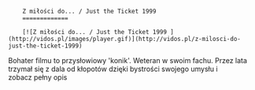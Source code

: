 
        Z miłości do... / Just the Ticket 1999 
        =============
        
        [![Z miłości do... / Just the Ticket 1999 ](http://vidos.pl/images/player.gif)](http://vidos.pl/z-milosci-do-just-the-ticket-1999)
        
        
 Bohater filmu to przysłowiowy 'konik'. Weteran w swoim fachu. Przez lata trzymał się z dala od kłopotów dzięki bystrości swojego umysłu i zobacz pełny opis
    